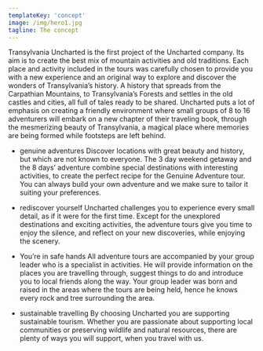 ```yaml
---
templateKey: 'concept'
image: /img/hero1.jpg
tagline: The concept
---
```


Transylvania Uncharted is the first project of the Uncharted company. Its aim is to create the best mix of mountain activities and old traditions. Each place and activity included in the tours was carefully chosen to provide you with a new experience and an original way to explore and discover the wonders of Transylvania’s history. A history that spreads from the Carpathian Mountains, to Transylvania’s Forests and settles in the old castles and cities, all full of tales ready to be shared. Uncharted puts a lot of emphasis on creating a friendly environment where small groups of 8 to 16 adventurers will embark on a new chapter of their traveling book, through the mesmerizing beauty of Transylvania, a magical place where memories are being formed while footsteps are left behind.

* genuine adventures
Discover locations with great beauty and history, but which are not known to everyone. The 3 day weekend getaway and the 8 days’ adventure combine special destinations with interesting activities, to create the perfect recipe for the Genuine Adventure tour. You can always build your own adventure and we make sure to tailor it suiting your preferences.

* rediscover yourself
Uncharted challenges you to experience every small detail, as if it were for the first time. Except for the unexplored destinations and exciting activities, the adventure tours give you time to enjoy the silence, and reflect on your new discoveries, while enjoying the scenery.

* You’re in safe hands
All adventure tours are accompanied by your group leader who is a specialist in activities. He will provide information on the places you are travelling through, suggest things to do and introduce you to local friends along the way. Your group leader was born and raised in the areas where the tours are being held, hence he knows every rock and tree surrounding the area.

* sustainable travelling
By choosing Uncharted you are supporting sustainable tourism. Whether you are passionate about supporting local communities or preserving wildlife and natural resources, there are plenty of ways you will support, when you travel with us.